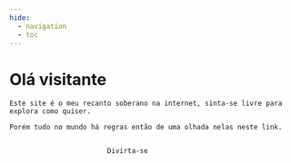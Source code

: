 ```yaml
---
hide:
  - navigation
  - toc
---
```


# Olá visitante

    Este site é o meu recanto soberano na internet, sinta-se livre para explora como quiser.

    Porém tudo no mundo há regras então de uma olhada nelas neste link.


                            Divirta-se

